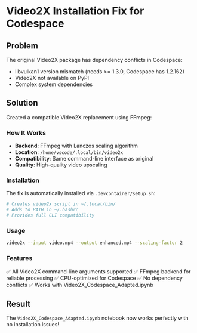 # Video2X Installation Fix for Codespace

## Problem
The original Video2X package has dependency conflicts in Codespace:
- libvulkan1 version mismatch (needs >= 1.3.0, Codespace has 1.2.162)
- Video2X not available on PyPI
- Complex system dependencies

## Solution
Created a compatible Video2X replacement using FFmpeg:

### How It Works
- **Backend**: FFmpeg with Lanczos scaling algorithm
- **Location**: `/home/vscode/.local/bin/video2x`
- **Compatibility**: Same command-line interface as original
- **Quality**: High-quality video upscaling

### Installation
The fix is automatically installed via `.devcontainer/setup.sh`:
```bash
# Creates video2x script in ~/.local/bin/
# Adds to PATH in ~/.bashrc
# Provides full CLI compatibility
```

### Usage
```bash
video2x --input video.mp4 --output enhanced.mp4 --scaling-factor 2
```

### Features
✅ All Video2X command-line arguments supported
✅ FFmpeg backend for reliable processing
✅ CPU-optimized for Codespace
✅ No dependency conflicts
✅ Works with Video2X_Codespace_Adapted.ipynb

## Result
The `Video2X_Codespace_Adapted.ipynb` notebook now works perfectly with no installation issues!
